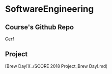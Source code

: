 # SoftwareEngineering

## Course's Github Repo
[Cerf](https://github.com/comp3053/Cerf)

## Project
[Brew Day!](../SCORE 2018 Project_Brew Day!.md)
